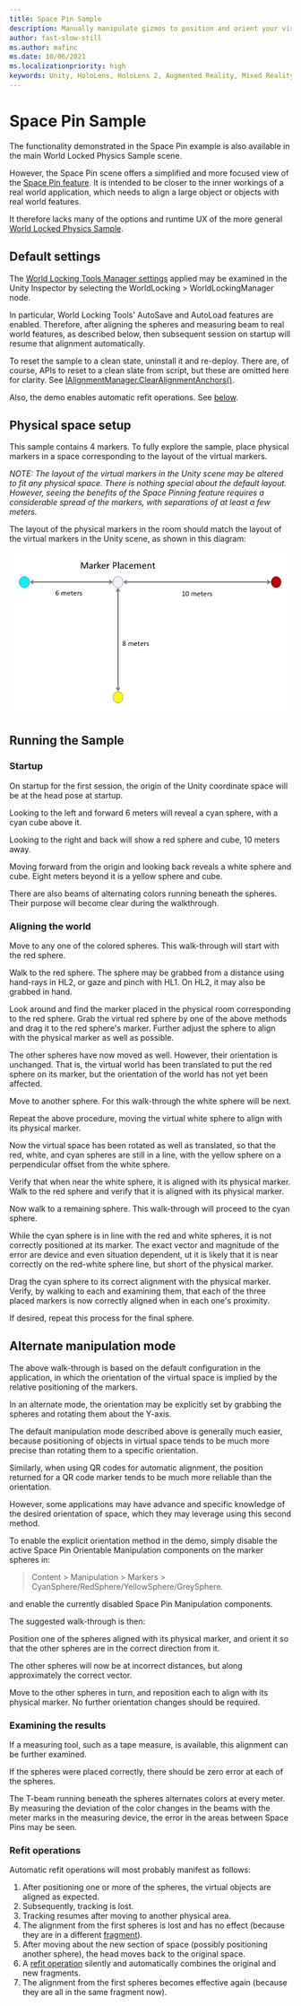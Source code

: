 ```yaml
---
title: Space Pin Sample
description: Manually manipulate gizmos to position and orient your virtual world relative to the physical.
author: fast-slow-still
ms.author: mafinc
ms.date: 10/06/2021
ms.localizationpriority: high
keywords: Unity, HoloLens, HoloLens 2, Augmented Reality, Mixed Reality, ARCore, ARKit, development, MRTK
---
```


# Space Pin Sample

The functionality demonstrated in the Space Pin example is also available in the main World Locked Physics Sample scene.

However, the Space Pin scene offers a simplified and more focused view of the [Space Pin feature](../../Concepts/Advanced/SpacePins.md). It is intended to be closer to the inner workings of a real world application, which needs to align a large object or objects with real world features.

It therefore lacks many of the options and runtime UX of the more general [World Locked Physics Sample](WorldLockedPhysicsSample.md).

## Default settings

The [World Locking Tools Manager settings](../WorldLockingContext.md) applied may be examined in the Unity Inspector by selecting the WorldLocking > WorldLockingManager node.

In particular, World Locking Tools' AutoSave and AutoLoad features are enabled. Therefore, after aligning the spheres and measuring beam to real world features, as described below, then subsequent session on startup will resume that alignment automatically.

To reset the sample to a clean state, uninstall it and re-deploy. There are, of course, APIs to reset to a clean slate from script, but these are omitted here for clarity. See [IAlignmentManager.ClearAlignmentAnchors()](xref:Microsoft.MixedReality.WorldLocking.Core.IAlignmentManager.ClearAlignmentAnchors).

Also, the demo enables automatic refit operations. See [below](#refit-operations).

## Physical space setup

This sample contains 4 markers. To fully explore the sample, place physical markers in a space corresponding to the layout of the virtual markers.

*NOTE: The layout of the virtual markers in the Unity scene may be altered to fit any physical space. There is nothing special about the default layout. However, seeing the benefits of the Space Pinning feature requires a considerable spread of the markers, with separations of at least a few meters.*

The layout of the physical markers in the room should match the layout of the virtual markers in the Unity scene, as shown in this diagram:

![Layout of space pin markers](../../../Images/PinMarkerLayout.png)

## Running the Sample

### Startup

On startup for the first session, the origin of the Unity coordinate space will be at the head pose at startup.

Looking to the left and forward 6 meters will reveal a cyan sphere,  with a cyan cube above it.

Looking to the right and back will show a red sphere and cube, 10 meters away.

Moving forward from the origin and looking back reveals a white sphere and cube. Eight meters beyond it is a yellow sphere and cube.

There are also beams of alternating colors running beneath the spheres. Their purpose will become clear during the walkthrough.

### Aligning the world

Move to any one of the colored spheres. This walk-through will start with the red sphere.

Walk to the red sphere. The sphere may be grabbed from a distance using hand-rays in HL2, or gaze and pinch with HL1. On HL2, it may also be grabbed in hand.

Look around and find the marker placed in the physical room corresponding to the red sphere. Grab the virtual red sphere by one of the above methods and drag it to the red sphere's marker. Further adjust the sphere to align with the physical marker as well as possible.

The other spheres have now moved as well. However, their orientation is unchanged. That is, the virtual world has been translated to put the red sphere on its marker, but the orientation of the world has not yet been affected.

Move to another sphere. For this walk-through the white sphere will be next.

Repeat the above procedure, moving the virtual white sphere to align with its physical marker.

Now the virtual space has been rotated as well as translated, so that the red, white, and cyan spheres are still in a line, with the yellow sphere on a perpendicular offset from the white sphere.

Verify that when near the white sphere, it is aligned with its physical marker. Walk to the red sphere and verify that it is aligned with its physical marker.

Now walk to a remaining sphere. This walk-through will proceed to the cyan sphere.

While the cyan sphere is in line with the red and white spheres, it is not correctly positioned at its marker. The exact vector and magnitude of the error are device and even situation dependent, ut it is likely that it is near correctly on the red-white sphere line, but short of the physical marker.

Drag the cyan sphere to its correct alignment with the physical marker. Verify, by walking to each and examining them, that each of the three placed markers is now correctly aligned when in each one's proximity.

If desired, repeat this process for the final sphere.

## Alternate manipulation mode

The above walk-through is based on the default configuration in the application, in which the orientation of the virtual space is implied by the relative positioning of the markers.

In an alternate mode, the orientation may be explicitly set by grabbing the spheres and rotating them about the Y-axis.

The default manipulation mode described above is generally much easier, because positioning of objects in virtual space tends to be much more precise than rotating them to a specific orientation.

Similarly, when using QR codes for automatic alignment, the position returned for a QR code marker tends to be much more reliable than the orientation.

However, some applications may have advance and specific knowledge of the desired orientation of space, which they may leverage using this second method.

To enable the explicit orientation method in the demo, simply disable the active Space Pin Orientable Manipulation components on the marker spheres in:

> Content > Manipulation > Markers > CyanSphere/RedSphere/YellowSphere/GreySphere.

and enable the currently disabled Space Pin Manipulation components.

The suggested walk-through is then:

Position one of the spheres aligned with its physical marker, and orient it so that the other spheres are in the correct direction from it.

The other spheres will now be at incorrect distances, but along approximately the correct vector.

Move to the other spheres in turn, and reposition each to align with its physical marker. No further orientation changes should be required.

### Examining the results

If a measuring tool, such as a tape measure, is available, this alignment can be further examined.

If the spheres were placed correctly, there should be zero error at each of the spheres.

The T-beam running beneath the spheres alternates colors at every meter. By measuring the deviation of the color changes in the beams with the meter marks in the measuring device, the error in the areas between Space Pins may be seen.

### Refit operations

Automatic refit operations will most probably manifest as follows:

1) After positioning one or more of the spheres, the virtual objects are aligned as expected.
2) Subsequently, tracking is lost.
3) Tracking resumes after moving to another physical area.
4) The alignment from the first spheres is lost and has no effect (because they are in a different [fragment](../../Concepts/Advanced/Fragments.md)).
5) After moving about the new section of space (possibly positioning another sphere), the head moves back to the original space.
6) A [refit operation](../../Concepts/Advanced/RefitOperations.md) silently and automatically combines the original and new fragments.
7) The alignment from the first spheres becomes effective again (because they are all in the same fragment now).
